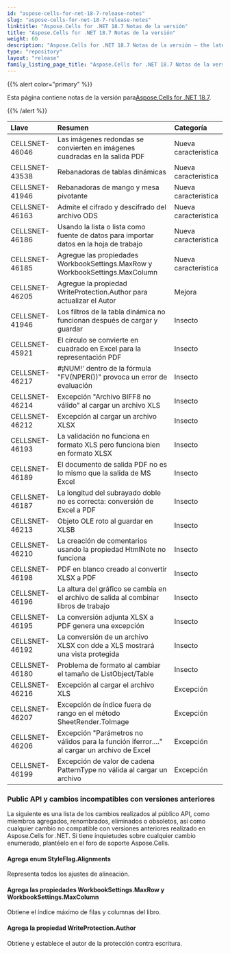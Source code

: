 ```yaml
---
id: "aspose-cells-for-net-18-7-release-notes"
slug: "aspose-cells-for-net-18-7-release-notes"
linktitle: "Aspose.Cells for .NET 18.7 Notas de la versión"
title: "Aspose.Cells for .NET 18.7 Notas de la versión"
weight: 60
description: "Aspose.Cells for .NET 18.7 Notas de la versión – the latest updates and fixes."
type: "repository"
layout: "release"
family_listing_page_title: "Aspose.Cells for .NET 18.7 Notas de la versión"
---
```

{{% alert color="primary" %}} 

 Esta página contiene notas de la versión para[Aspose.Cells for .NET 18.7](https://www.nuget.org/packages/Aspose.Cells/18.7.0).

{{% /alert %}} 

|**Llave**|**Resumen**|**Categoría**|
|:- |:- |:- |
|CELLSNET-46046|Las imágenes redondas se convierten en imágenes cuadradas en la salida PDF|Nueva caracteristica|
|CELLSNET-43538|Rebanadoras de tablas dinámicas|Nueva caracteristica|
|CELLSNET-41946|Rebanadoras de mango y mesa pivotante|Nueva caracteristica|
|CELLSNET-46163|Admite el cifrado y descifrado del archivo ODS|Nueva caracteristica|
|CELLSNET-46186|Usando la lista<dynamic> o lista<ExpandoObject> como fuente de datos para importar datos en la hoja de trabajo|Nueva caracteristica|
|CELLSNET-46185|Agregue las propiedades WorkbookSettings.MaxRow y WorkbookSettings.MaxColumn|Nueva caracteristica|
|CELLSNET-46205|Agregue la propiedad WriteProtection.Author para actualizar el Autor|Mejora|
|CELLSNET-41946|Los filtros de la tabla dinámica no funcionan después de cargar y guardar|Insecto|
|CELLSNET-45921|El círculo se convierte en cuadrado en Excel para la representación PDF|Insecto|
|CELLSNET-46217|#¡NUM!' dentro de la fórmula "FV(NPER())" provoca un error de evaluación|Insecto|
|CELLSNET-46214|Excepción "Archivo BIFF8 no válido" al cargar un archivo XLS|Insecto|
|CELLSNET-46212|Excepción al cargar un archivo XLSX|Insecto|
|CELLSNET-46193|La validación no funciona en formato XLS pero funciona bien en formato XLSX|Insecto|
|CELLSNET-46189|El documento de salida PDF no es lo mismo que la salida de MS Excel|Insecto|
|CELLSNET-46187|La longitud del subrayado doble no es correcta: conversión de Excel a PDF|Insecto|
|CELLSNET-46213|Objeto OLE roto al guardar en XLSB|Insecto|
|CELLSNET-46210|La creación de comentarios usando la propiedad HtmlNote no funciona|Insecto|
|CELLSNET-46198|PDF en blanco creado al convertir XLSX a PDF|Insecto|
|CELLSNET-46196|La altura del gráfico se cambia en el archivo de salida al combinar libros de trabajo|Insecto|
|CELLSNET-46195|La conversión adjunta XLSX a PDF genera una excepción|Insecto|
|CELLSNET-46192|La conversión de un archivo XLSX con dde a XLS mostrará una vista protegida|Insecto|
|CELLSNET-46180|Problema de formato al cambiar el tamaño de ListObject/Table|Insecto|
|CELLSNET-46216|Excepción al cargar el archivo XLS|Excepción|
|CELLSNET-46207|Excepción de índice fuera de rango en el método SheetRender.ToImage|Excepción|
|CELLSNET-46206|Excepción "Parámetros no válidos para la función iferror...." al cargar un archivo de Excel|Excepción|
|CELLSNET-46199|Excepción de valor de cadena PatternType no válida al cargar un archivo|Excepción|
### **Public API y cambios incompatibles con versiones anteriores**
La siguiente es una lista de los cambios realizados al público API, como miembros agregados, renombrados, eliminados o obsoletos, así como cualquier cambio no compatible con versiones anteriores realizado en Aspose.Cells for .NET. Si tiene inquietudes sobre cualquier cambio enumerado, plantéelo en el foro de soporte Aspose.Cells.
#### **Agrega enum StyleFlag.Alignments**
Representa todos los ajustes de alineación.
#### **Agrega las propiedades WorkbookSettings.MaxRow y WorkbookSettings.MaxColumn**
Obtiene el índice máximo de filas y columnas del libro.
#### **Agrega la propiedad WriteProtection.Author**
Obtiene y establece el autor de la protección contra escritura.
